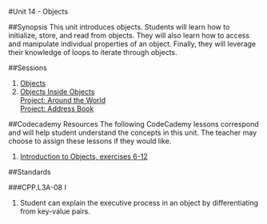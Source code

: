 #Unit 14 - Objects

##Synopsis
This unit introduces objects. Students will learn how to initialize, store, and read from objects. They will also learn how to access and manipulate individual properties of an object. Finally, they will leverage their knowledge of loops to iterate through objects.

##Sessions

1. [Objects](sessions/1-hash)
2. [Objects Inside Objects](sessions/2-hashes)  
   [Project: Around the World](sessions/3-project-aroundTheWorld)  
   [Project: Address Book](https://github.com/ScriptEdcurriculum/addressBook)

##Codecademy Resources
The following CodeCademy lessons correspond and will help student understand  the concepts in this unit. The teacher may choose to assign these lessons if they would like.

1. [Introduction to Objects, exercises 6-12](https://www.codecademy.com/courses/spencer-sandbox/1/1?curriculum_id=506324b3a7dffd00020bf661)


##Standards

###CPP.L3A-08 I 
1. Student can explain the executive process in an object by differentiating from key-value pairs.
